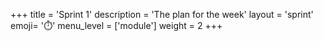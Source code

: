 +++
title = 'Sprint 1'
description = 'The plan for the week'
layout = 'sprint'
emoji= '⏱️'
menu_level = ['module']
weight = 2
+++


